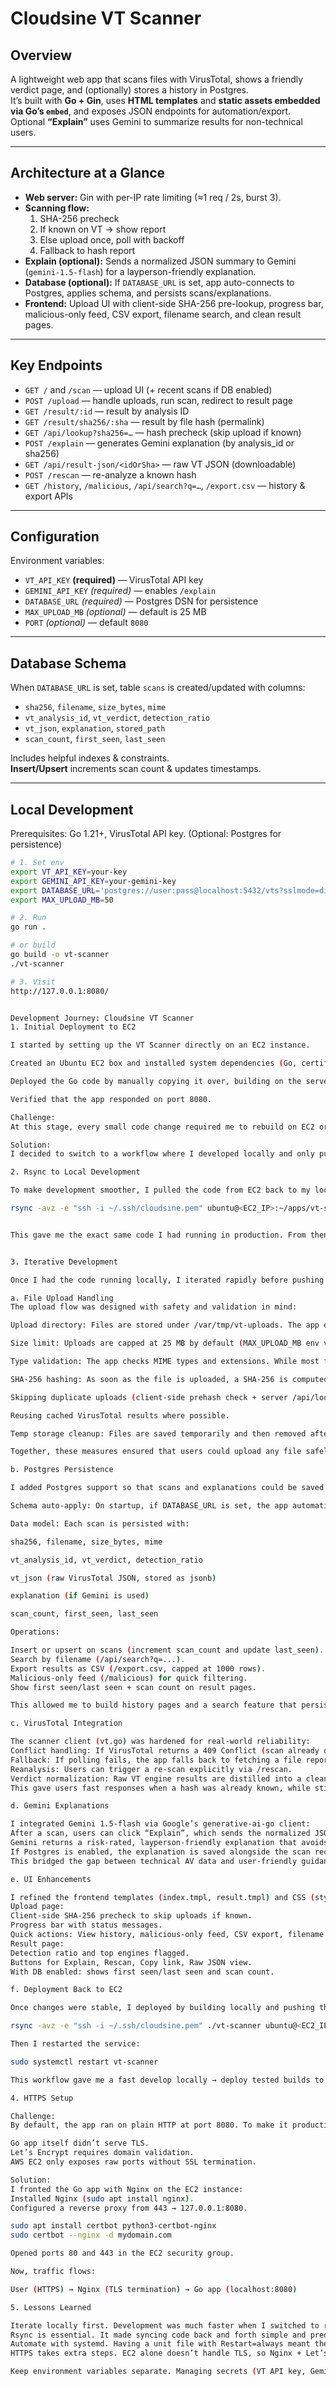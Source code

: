 # Cloudsine VT Scanner

## Overview
A lightweight web app that scans files with VirusTotal, shows a friendly verdict page, and (optionally) stores a history in Postgres.  
It’s built with **Go + Gin**, uses **HTML templates** and **static assets embedded via Go’s `embed`**, and exposes JSON endpoints for automation/export.  
Optional **“Explain”** uses Gemini to summarize results for non-technical users.

---

## Architecture at a Glance
- **Web server:** Gin with per-IP rate limiting (≈1 req / 2s, burst 3).  
- **Scanning flow:**
  1. SHA-256 precheck
  2. If known on VT → show report
  3. Else upload once, poll with backoff
  4. Fallback to hash report  
- **Explain (optional):** Sends a normalized JSON summary to Gemini (`gemini-1.5-flash`) for a layperson-friendly explanation.  
- **Database (optional):** If `DATABASE_URL` is set, app auto-connects to Postgres, applies schema, and persists scans/explanations.  
- **Frontend:** Upload UI with client-side SHA-256 pre-lookup, progress bar, malicious-only feed, CSV export, filename search, and clean result pages.

---

## Key Endpoints
- `GET /` and `/scan` — upload UI (+ recent scans if DB enabled)  
- `POST /upload` — handle uploads, run scan, redirect to result page  
- `GET /result/:id` — result by analysis ID  
- `GET /result/sha256/:sha` — result by file hash (permalink)  
- `GET /api/lookup?sha256=…` — hash precheck (skip upload if known)  
- `POST /explain` — generates Gemini explanation (by analysis_id or sha256)  
- `GET /api/result-json/<idOrSha>` — raw VT JSON (downloadable)  
- `POST /rescan` — re-analyze a known hash  
- `GET /history`, `/malicious`, `/api/search?q=…`, `/export.csv` — history & export APIs

---

## Configuration

Environment variables:
- `VT_API_KEY` **(required)** — VirusTotal API key
- `GEMINI_API_KEY` *(required)* — enables `/explain`
- `DATABASE_URL` *(required)* — Postgres DSN for persistence
- `MAX_UPLOAD_MB` *(optional)* — default is 25 MB
- `PORT` *(optional)* — default `8080`

---

## Database Schema
When `DATABASE_URL` is set, table `scans` is created/updated with columns:
- `sha256`, `filename`, `size_bytes`, `mime`
- `vt_analysis_id`, `vt_verdict`, `detection_ratio`
- `vt_json`, `explanation`, `stored_path`
- `scan_count`, `first_seen`, `last_seen`  

Includes helpful indexes & constraints.  
**Insert/Upsert** increments scan count & updates timestamps.

---

## Local Development

Prerequisites: Go 1.21+, VirusTotal API key. (Optional: Postgres for persistence)

```bash
# 1. Set env
export VT_API_KEY=your-key
export GEMINI_API_KEY=your-gemini-key      
export DATABASE_URL='postgres://user:pass@localhost:5432/vts?sslmode=disable'
export MAX_UPLOAD_MB=50

# 2. Run
go run .

# or build
go build -o vt-scanner
./vt-scanner

# 3. Visit
http://127.0.0.1:8080/


Development Journey: Cloudsine VT Scanner
1. Initial Deployment to EC2

I started by setting up the VT Scanner directly on an EC2 instance.

Created an Ubuntu EC2 box and installed system dependencies (Go, certificates).

Deployed the Go code by manually copying it over, building on the server, and running it under systemd with environment variables in /etc/vt-scanner.env.

Verified that the app responded on port 8080.

Challenge:
At this stage, every small code change required me to rebuild on EC2 or manually re-upload files. This was slow and error-prone.

Solution:
I decided to switch to a workflow where I developed locally and only pushed to EC2 once I was satisfied.

2. Rsync to Local Development

To make development smoother, I pulled the code from EC2 back to my local machine using rsync:

rsync -avz -e "ssh -i ~/.ssh/cloudsine.pem" ubuntu@<EC2_IP>:~/apps/vt-scanner/ ./vt-scanner-local/


This gave me the exact same code I had running in production. From then on, I made changes locally, tested with go run main.go, and confirmed everything on localhost:8080.


3. Iterative Development

Once I had the code running locally, I iterated rapidly before pushing stable builds back to EC2.

a. File Upload Handling
The upload flow was designed with safety and validation in mind:

Upload directory: Files are stored under /var/tmp/vt-uploads. The app ensures this directory exists and recreates it if missing (os.MkdirAll(uploadDir, 0o700)), keeping it owner-only for security.

Size limit: Uploads are capped at 25 MB by default (MAX_UPLOAD_MB env variable can override this). Any file exceeding this size is rejected immediately.

Type validation: The app checks MIME types and extensions. While most formats are allowed for scanning, the validation prevents abuse (e.g., oversized files, malformed uploads).

SHA-256 hashing: As soon as the file is uploaded, a SHA-256 is computed. This enables:

Skipping duplicate uploads (client-side prehash check + server /api/lookup).

Reusing cached VirusTotal results where possible.

Temp storage cleanup: Files are saved temporarily and then removed after processing to avoid clutter or leaving malicious payloads on disk.

Together, these measures ensured that users could upload any file safely, while avoiding unnecessary VirusTotal calls.

b. Postgres Persistence

I added Postgres support so that scans and explanations could be saved and retrieved:

Schema auto-apply: On startup, if DATABASE_URL is set, the app automatically connects to Postgres and applies the schema (using embedded schema.sql or built-in fallback). This avoids manual migrations.

Data model: Each scan is persisted with:

sha256, filename, size_bytes, mime

vt_analysis_id, vt_verdict, detection_ratio

vt_json (raw VirusTotal JSON, stored as jsonb)

explanation (if Gemini is used)

scan_count, first_seen, last_seen

Operations:

Insert or upsert on scans (increment scan_count and update last_seen).
Search by filename (/api/search?q=...).
Export results as CSV (/export.csv, capped at 1000 rows).
Malicious-only feed (/malicious) for quick filtering.
Show first seen/last seen + scan count on result pages.

This allowed me to build history pages and a search feature that persisted across restarts, making the tool far more practical than a purely stateless API wrapper.

c. VirusTotal Integration

The scanner client (vt.go) was hardened for real-world reliability:
Conflict handling: If VirusTotal returns a 409 Conflict (scan already queued), the app waits and retries instead of failing.
Fallback: If polling fails, the app falls back to fetching a file report by hash.
Reanalysis: Users can trigger a re-scan explicitly via /rescan.
Verdict normalization: Raw VT engine results are distilled into a clean verdict: clean, suspicious, or malicious, along with a detection ratio.
This gave users fast responses when a hash was already known, while still supporting fresh uploads when necessary.

d. Gemini Explanations

I integrated Gemini 1.5-flash via Google’s generative-ai-go client:
After a scan, users can click “Explain”, which sends the normalized JSON result to Gemini.
Gemini returns a risk-rated, layperson-friendly explanation that avoids jargon and suggests next steps.
If Postgres is enabled, the explanation is saved alongside the scan record for future retrieval.
This bridged the gap between technical AV data and user-friendly guidance.

e. UI Enhancements

I refined the frontend templates (index.tmpl, result.tmpl) and CSS (styles.css, result.css):
Upload page:
Client-side SHA-256 precheck to skip uploads if known.
Progress bar with status messages.
Quick actions: View history, malicious-only feed, CSV export, filename search.
Result page:
Detection ratio and top engines flagged.
Buttons for Explain, Rescan, Copy link, Raw JSON view.
With DB enabled: shows first seen/last seen and scan count.

f. Deployment Back to EC2

Once changes were stable, I deployed by building locally and pushing the binary with rsync:

rsync -avz -e "ssh -i ~/.ssh/cloudsine.pem" ./vt-scanner ubuntu@<EC2_IP>:~/apps/vt-scanner/

Then I restarted the service:

sudo systemctl restart vt-scanner

This workflow gave me a fast develop locally → deploy tested builds to EC2 cycle, with systemd ensuring the app ran reliably in production.

4. HTTPS Setup

Challenge:
By default, the app ran on plain HTTP at port 8080. To make it production-ready, I needed HTTPS. This was tricky because:

Go app itself didn’t serve TLS.
Let’s Encrypt requires domain validation.
AWS EC2 only exposes raw ports without SSL termination.

Solution:
I fronted the Go app with Nginx on the EC2 instance:
Installed Nginx (sudo apt install nginx).
Configured a reverse proxy from 443 → 127.0.0.1:8080.

sudo apt install certbot python3-certbot-nginx
sudo certbot --nginx -d mydomain.com

Opened ports 80 and 443 in the EC2 security group.

Now, traffic flows:

User (HTTPS) → Nginx (TLS termination) → Go app (localhost:8080)

5. Lessons Learned

Iterate locally first. Development was much faster when I switched to running everything on my laptop, only pushing binaries to EC2 once stable.
Rsync is essential. It made syncing code back and forth simple and predictable.
Automate with systemd. Having a unit file with Restart=always meant the app recovered from crashes.
HTTPS takes extra steps. EC2 alone doesn’t handle TLS, so Nginx + Let’s Encrypt was the cleanest solution.

Keep environment variables separate. Managing secrets (VT API key, Gemini API key, DB URL) in /etc/vt-scanner.env kept the systemd service clean.
